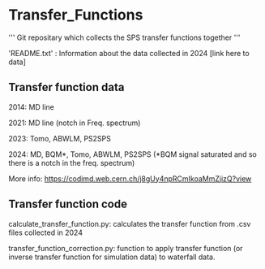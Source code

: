 # Transfer_Functions

''' Git repositary which collects the SPS transfer functions together '''

'README.txt' : Information about the data collected in 2024 [link here to data]

## Transfer function data

2014: MD line

2021: MD line (notch in Freq. spectrum)

2023: Tomo, ABWLM, PS2SPS

2024: MD, BQM*, Tomo, ABWLM, PS2SPS (*BQM signal saturated and so there is a notch in the freq. spectrum)

More info: https://codimd.web.cern.ch/j8gUy4npRCmIkoaMmZjizQ?view

## Transfer function code

calculate_transfer_function.py: calculates the transfer function from .csv files collected in 2024

transfer_function_correction.py: function to apply transfer function (or inverse transfer function for simulation data) to waterfall data. 
